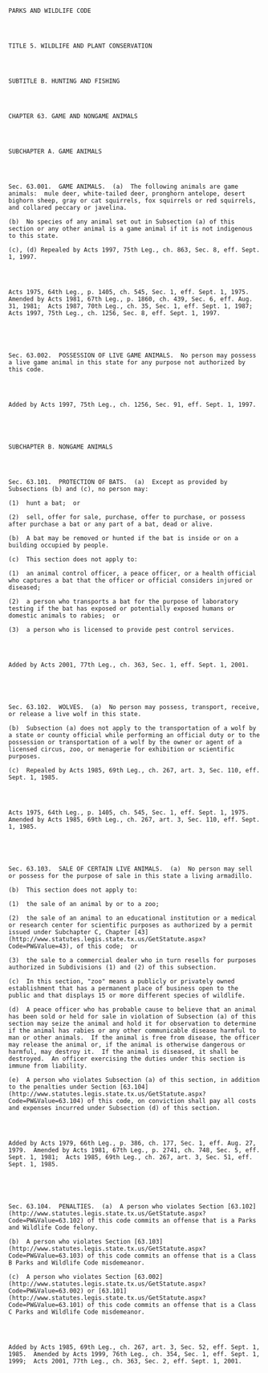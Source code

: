 ﻿
    
    
    	
    					
    
    
    PARKS AND WILDLIFE CODE
    
      
    
    
    TITLE 5. WILDLIFE AND PLANT CONSERVATION
    
      
    
    
    SUBTITLE B. HUNTING AND FISHING
    
      
    
    
    CHAPTER 63. GAME AND NONGAME ANIMALS
    
      
    
    
    SUBCHAPTER A. GAME ANIMALS
    
      
    
    
    Sec. 63.001.  GAME ANIMALS.  (a)  The following animals are game animals:  mule deer, white-tailed deer, pronghorn antelope, desert bighorn sheep, gray or cat squirrels, fox squirrels or red squirrels, and collared peccary or javelina.
    
    (b)  No species of any animal set out in Subsection (a) of this section or any other animal is a game animal if it is not indigenous to this state.
    
    (c), (d) Repealed by Acts 1997, 75th Leg., ch. 863, Sec. 8, eff. Sept. 1, 1997.
    
    
    
    
    Acts 1975, 64th Leg., p. 1405, ch. 545, Sec. 1, eff. Sept. 1, 1975.  Amended by Acts 1981, 67th Leg., p. 1860, ch. 439, Sec. 6, eff. Aug. 31, 1981;  Acts 1987, 70th Leg., ch. 35, Sec. 1, eff. Sept. 1, 1987;  Acts 1997, 75th Leg., ch. 1256, Sec. 8, eff. Sept. 1, 1997.
    
    
    
    
    
    Sec. 63.002.  POSSESSION OF LIVE GAME ANIMALS.  No person may possess a live game animal in this state for any purpose not authorized by this code.
    
    
    
    
    Added by Acts 1997, 75th Leg., ch. 1256, Sec. 91, eff. Sept. 1, 1997.
    
    
    
    
    
    SUBCHAPTER B. NONGAME ANIMALS
    
      
    
    
    Sec. 63.101.  PROTECTION OF BATS.  (a)  Except as provided by Subsections (b) and (c), no person may:
    
    (1)  hunt a bat;  or
    
    (2)  sell, offer for sale, purchase, offer to purchase, or possess after purchase a bat or any part of a bat, dead or alive.
    
    (b)  A bat may be removed or hunted if the bat is inside or on a building occupied by people.
    
    (c)  This section does not apply to:
    
    (1)  an animal control officer, a peace officer, or a health official who captures a bat that the officer or official considers injured or diseased;
    
    (2)  a person who transports a bat for the purpose of laboratory testing if the bat has exposed or potentially exposed humans or domestic animals to rabies;  or
    
    (3)  a person who is licensed to provide pest control services.
    
    
    
    
    Added by Acts 2001, 77th Leg., ch. 363, Sec. 1, eff. Sept. 1, 2001.
    
    
    
    
    
    Sec. 63.102.  WOLVES.  (a)  No person may possess, transport, receive, or release a live wolf in this state.
    
    (b)  Subsection (a) does not apply to the transportation of a wolf by a state or county official while performing an official duty or to the possession or transportation of a wolf by the owner or agent of a licensed circus, zoo, or menagerie for exhibition or scientific purposes.
    
    (c)  Repealed by Acts 1985, 69th Leg., ch. 267, art. 3, Sec. 110, eff. Sept. 1, 1985.
    
    
    
    
    Acts 1975, 64th Leg., p. 1405, ch. 545, Sec. 1, eff. Sept. 1, 1975.  Amended by Acts 1985, 69th Leg., ch. 267, art. 3, Sec. 110, eff. Sept. 1, 1985.
    
    
    
    
    
    Sec. 63.103.  SALE OF CERTAIN LIVE ANIMALS.  (a)  No person may sell or possess for the purpose of sale in this state a living armadillo.
    
    (b)  This section does not apply to:
    
    (1)  the sale of an animal by or to a zoo;
    
    (2)  the sale of an animal to an educational institution or a medical or research center for scientific purposes as authorized by a permit issued under Subchapter C, Chapter [43](http://www.statutes.legis.state.tx.us/GetStatute.aspx?Code=PW&Value=43), of this code;  or
    
    (3)  the sale to a commercial dealer who in turn resells for purposes authorized in Subdivisions (1) and (2) of this subsection.
    
    (c)  In this section, "zoo" means a publicly or privately owned establishment that has a permanent place of business open to the public and that displays 15 or more different species of wildlife.
    
    (d)  A peace officer who has probable cause to believe that an animal has been sold or held for sale in violation of Subsection (a) of this section may seize the animal and hold it for observation to determine if the animal has rabies or any other communicable disease harmful to man or other animals.  If the animal is free from disease, the officer may release the animal or, if the animal is otherwise dangerous or harmful, may destroy it.  If the animal is diseased, it shall be destroyed.  An officer exercising the duties under this section is immune from liability.
    
    (e)  A person who violates Subsection (a) of this section, in addition to the penalties under Section [63.104](http://www.statutes.legis.state.tx.us/GetStatute.aspx?Code=PW&Value=63.104) of this code, on conviction shall pay all costs and expenses incurred under Subsection (d) of this section.
    
    
    
    
    Added by Acts 1979, 66th Leg., p. 386, ch. 177, Sec. 1, eff. Aug. 27, 1979.  Amended by Acts 1981, 67th Leg., p. 2741, ch. 748, Sec. 5, eff. Sept. 1, 1981;  Acts 1985, 69th Leg., ch. 267, art. 3, Sec. 51, eff. Sept. 1, 1985.
    
    
    
    
    
    Sec. 63.104.  PENALTIES.  (a)  A person who violates Section [63.102](http://www.statutes.legis.state.tx.us/GetStatute.aspx?Code=PW&Value=63.102) of this code commits an offense that is a Parks and Wildlife Code felony.
    
    (b)  A person who violates Section [63.103](http://www.statutes.legis.state.tx.us/GetStatute.aspx?Code=PW&Value=63.103) of this code commits an offense that is a Class B Parks and Wildlife Code misdemeanor.
    
    (c)  A person who violates Section [63.002](http://www.statutes.legis.state.tx.us/GetStatute.aspx?Code=PW&Value=63.002) or [63.101](http://www.statutes.legis.state.tx.us/GetStatute.aspx?Code=PW&Value=63.101) of this code commits an offense that is a Class C Parks and Wildlife Code misdemeanor.
    
    
    
    
    Added by Acts 1985, 69th Leg., ch. 267, art. 3, Sec. 52, eff. Sept. 1, 1985.  Amended by Acts 1999, 76th Leg., ch. 354, Sec. 1, eff. Sept. 1, 1999;  Acts 2001, 77th Leg., ch. 363, Sec. 2, eff. Sept. 1, 2001.
    
    
    
    
    				
